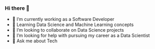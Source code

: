 ### Hi there 👋

- 🔭 I’m currently working as a Software Developer
- 🌱 Learning Data Science and Machine Learning concepts
- 👯 I’m looking to collaborate on Data Science projects 
- 🤔 I’m looking for help with pursuing my career as a Data Scientist
- 💬 Ask me about Tech


